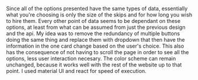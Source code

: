 Since all of the options presented have the same types of data, essentially what you're choosing is only the size of the skips and for how long you wish to hire them. Every other point of data seems to be dependant on these options, at least from what can be assumed from just the previous design and the api. My idea was to remove the redundancy of multiple buttons doing the same thing and replace them with dropdown that then have the information in the one card change based on the user's choice. This also has the consequence of not having to scroll the page in order to see all the options, less user interaction necesary. The color scheme can remain unchanged, because it works well with the rest of the website up to that point. I used material UI and react for speed of execution.
